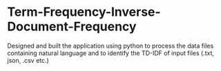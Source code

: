 # Term-Frequency-Inverse-Document-Frequency
Designed and built the application using python to process the data files containing natural language and to identify the TD-IDF of input files (.txt, json, .csv etc.)
